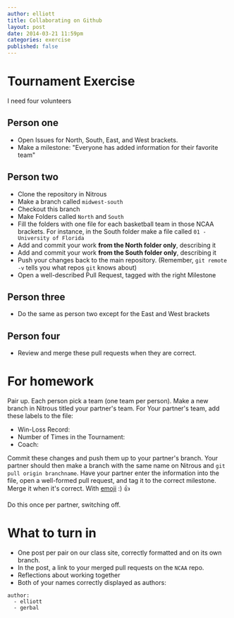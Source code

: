 ```yaml
---
author: elliott
title: Collaborating on Github
layout: post
date: 2014-03-21 11:59pm
categories: exercise
published: false
---
```


# Tournament Exercise
I need four volunteers  

## Person one

* Open Issues for North, South, East, and West brackets.
* Make a milestone: "Everyone has added information for their favorite team"

## Person two

* Clone the repository in Nitrous
* Make a branch called `midwest-south`
* Checkout this branch
* Make Folders called `North` and `South` 
* Fill the folders with one file for each basketball team in those NCAA brackets.  For instance, in the South folder make a file called `01 - University of Florida`
* Add and commit your work **from the North folder only**, describing it
* Add and commit your work **from the South folder only**, describing it
* Push your changes back to the main repository.  (Remember, `git remote -v` tells you what repos `git` knows about)
* Open a well-described Pull Request, tagged with the right Milestone

## Person three

* Do the same as person two except for the East and West brackets

## Person four

* Review and merge these pull requests when they are correct.

# For homework

Pair up.  Each person pick a team (one team per person).  Make a new branch in Nitrous titled your partner's team.  For Your partner's team, add these labels to the file:

* Win-Loss Record:
* Number of Times in the Tournament:
* Coach:

Commit these changes and push them up to your partner's branch.  Your partner should then make a branch with the same name on Nitrous and `git pull origin branchname`.  Have your partner enter the information into the file, open a well-formed pull request, and tag it to the correct milestone.  Merge it when it's correct.  With [emoji](http://www.emoji-cheat-sheet.com/) :) :+1:

Do this once per partner, switching off.


# What to turn in

* One post per pair on our class site, correctly formatted and on its own branch.
* In the post, a link to your merged pull requests on the `NCAA` repo.
* Reflections about working together
* Both of your names correctly displayed as authors:

```
author:
  - elliott
  - gerbal
```

